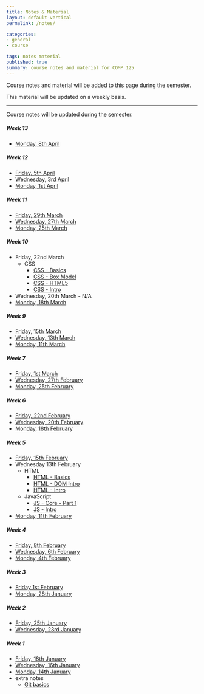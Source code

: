 ```yaml
---
title: Notes & Material
layout: default-vertical
permalink: /notes/

categories:
- general
- course

tags: notes material
published: true
summary: course notes and material for COMP 125
---
```


Course notes and material will be added to this page during the semester.

This material will be updated on a weekly basis.

***

Course notes will be updated during the semester.

<!--
##### Week 15

  * [Final Report Outline](/assets/docs/extras/comp125-final-report-outline-2018.pdf)

##### Week 14

  * [Friday, 20th April](/assets/docs/2018/comp125-week14-fri.pdf)
  * [Wednesday, 18th April](/assets/docs/2018/comp125-week14-wed.pdf)
  * [Monday, 16th April](/assets/docs/2018/comp125-week14-mon.pdf)
-->

##### Week 13

  * [Monday, 8th April](/assets/docs/2019/comp125-week13-mon.pdf)

##### Week 12

  * [Friday, 5th April](/assets/docs/2019/comp125-week12-fri.pdf) 
  * [Wednesday, 3rd April](/assets/docs/2019/comp125-week12-wed.pdf) 
  * [Monday, 1st April](/assets/docs/2019/comp125-week12-mon.pdf)  

##### Week 11

  * [Friday, 29th March](/assets/docs/2019/comp125-week11-fri.pdf)
  * [Wednesday, 27th March](/assets/docs/2019/comp125-week11-wed.pdf)
  * [Monday, 25th March](/assets/docs/2019/comp125-week11-mon.pdf)

##### Week 10

  * Friday, 22nd March
    * CSS
      * [CSS - Basics](/assets/docs/extras/css-basics.pdf)
      * [CSS - Box Model](/assets/docs/extras/css-box-model.pdf)
      * [CSS - HTML5](/assets/docs/extras/css-html5.pdf)
      * [CSS - Intro](/assets/docs/extras/css-intro.pdf)
  * Wednesday, 20th March - N/A
  * [Monday, 18th March](/assets/docs/2019/comp125-week10-mon.pdf)

##### Week 9

  * [Friday, 15th March](/assets/docs/2019/comp125-week9-fri.pdf)
  * [Wednesday, 13th March](/assets/docs/2019/comp125-week9-wed.pdf)
  * [Monday, 11th March](/assets/docs/2019/comp125-week9-mon.pdf)

##### Week 7

  * [Friday, 1st March](/assets/docs/2019/comp125-week7-fri.pdf)
  * [Wednesday, 27th February](/assets/docs/2019/comp125-week7-wed.pdf)
  * [Monday, 25th February](/assets/docs/2019/comp125-week7-mon.pdf)

##### Week 6

  * [Friday, 22nd February](/assets/docs/2019/comp125-week6-fri.pdf) 
  * [Wednesday, 20th February](/assets/docs/2019/comp125-week6-wed.pdf)
  * [Monday, 18th February](/assets/docs/2019/comp125-week6-mon.pdf)

##### Week 5
* [Friday, 15th February](/assets/docs/2019/comp125-week5-fri.pdf)
* Wednesday 13th February
  * HTML
    * [HTML - Basics](/assets/docs/extras/html-basics.pdf)
    * [HTML - DOM Intro](/assets/docs/extras/html-dom-intro.pdf)
    * [HTML - Intro](/assets/docs/extras/html-intro.pdf)
  * JavaScript
    * [JS - Core - Part 1](/assets/docs/extras/js-core-part1.pdf)
    * [JS - Intro](/assets/docs/extras/js-intro.pdf)
* [Monday, 11th February](/assets/docs/2019/comp125-week5-mon.pdf)

##### Week 4

  * [Friday, 8th February](/assets/docs/2019/comp125-week4-fri.pdf)
  * [Wednesday, 6th February](/assets/docs/2019/comp125-week4-wed.pdf)
  * [Monday, 4th February](/assets/docs/2019/comp125-week4-mon.pdf)

##### Week 3

  * [Friday 1st February](/assets/docs/2019/comp125-week3-fri.pdf)
  * [Monday, 28th January](/assets/docs/2019/comp125-week3-mon.pdf)

##### Week 2

  * [Friday, 25th January](/assets/docs/2019/comp125-week2-fri.pdf)
  * [Wednesday, 23rd January](/assets/docs/2019/comp125-week2-wed.pdf)

##### Week 1

  * [Friday, 18th January](/assets/docs/2019/comp125-week1-fri.pdf)
  * [Wednesday, 16th January](/assets/docs/2019/comp125-week1-wed.pdf)
  * [Monday, 14th January](/assets/docs/2019/comp125-week1-mon.pdf)
  * extra notes
    * [Git basics](/assets/docs/extras/git-basics.pdf)